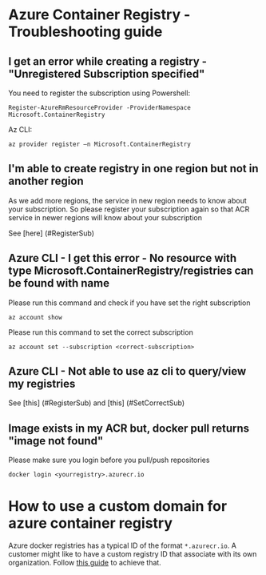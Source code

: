 # Azure Container Registry - Troubleshooting guide


## I get an error while creating a registry - "Unregistered Subscription specified"
<a name="RegisterSub"></a>
You need to register the subscription using 
Powershell:
```
Register-AzureRmResourceProvider -ProviderNamespace Microsoft.ContainerRegistry 
```
Az CLI:
```
az provider register –n Microsoft.ContainerRegistry 
```

## I'm able to create registry in one region but not in another region
As we add more regions, the service in new region needs to know about your subscription. So please register your subscription again so that ACR service in newer regions will know about your subscription

See [here] (#RegisterSub)

## Azure CLI - I get this error - No resource with type Microsoft.ContainerRegistry/registries can be found with name

<a name="SetCorrectSub"></a>
Please run this command and check if you have set the right subscription
```
az account show
```

Please run this command to set the correct subscription
```
az account set --subscription <correct-subscription>
```

## Azure CLI - Not able to use az cli to query/view my registries

See [this] (#RegisterSub) and [this] (#SetCorrectSub)

## Image exists in my ACR but, docker pull returns "image not found"

Please make sure you login before you pull/push repositories
```
docker login <yourregistry>.azurecr.io
```

# How to use a custom domain for azure container registry

Azure docker registries has a typical ID of the format `*.azurecr.io`. A customer might like to have a custom registry ID that associate with its own organization. Follow [this guide](custom-domain.md) to achieve that.
